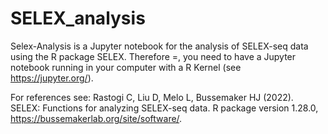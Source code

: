 # SELEX_analysis
Selex-Analysis is a Jupyter notebook for the analysis of SELEX-seq data using the R package SELEX. Therefore =, you need to have a Jupyter notebook running in your computer with a R Kernel (see https://jupyter.org/). 

For references see: Rastogi C, Liu D, Melo L, Bussemaker HJ (2022). SELEX: Functions for analyzing SELEX-seq data. R package version 1.28.0, https://bussemakerlab.org/site/software/.
